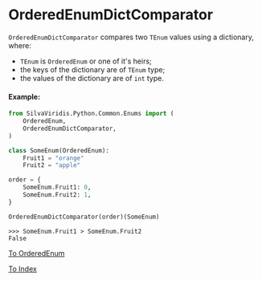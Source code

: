 # OrderedEnumDictComparator

`OrderedEnumDictComparator` compares two `TEnum` values using a dictionary, where:

* `TEnum` is `OrderedEnum` or one of it's heirs;
* the keys of the dictionary are of `TEnum` type;
* the values of the dictionary are of `int` type.

#### Example:

```python
from SilvaViridis.Python.Common.Enums import (
    OrderedEnum,
    OrderedEnumDictComparator,
)

class SomeEnum(OrderedEnum):
    Fruit1 = "orange"
    Fruit2 = "apple"

order = {
    SomeEnum.Fruit1: 0,
    SomeEnum.Fruit2: 1,
}

OrderedEnumDictComparator(order)(SomeEnum)
```

```
>>> SomeEnum.Fruit1 > SomeEnum.Fruit2
False
```

[To OrderedEnum](OrderedEnum.md)

[To Index](../index.md)
